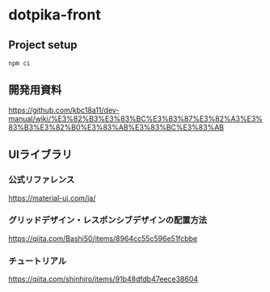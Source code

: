 # dotpika-front
## Project setup
```
npm ci
```

## 開発用資料
https://github.com/kbc18a11/dev-manual/wiki/%E3%82%B3%E3%83%BC%E3%83%87%E3%82%A3%E3%83%B3%E3%82%B0%E3%83%AB%E3%83%BC%E3%83%AB
## UIライブラリ
### 公式リファレンス
https://material-ui.com/ja/
### グリッドデザイン・レスポンシブデザインの配置方法
https://qiita.com/Bashi50/items/8964cc55c596e51fcbbe
### チュートリアル
https://qiita.com/shinhiro/items/91b48dfdb47eece38604
